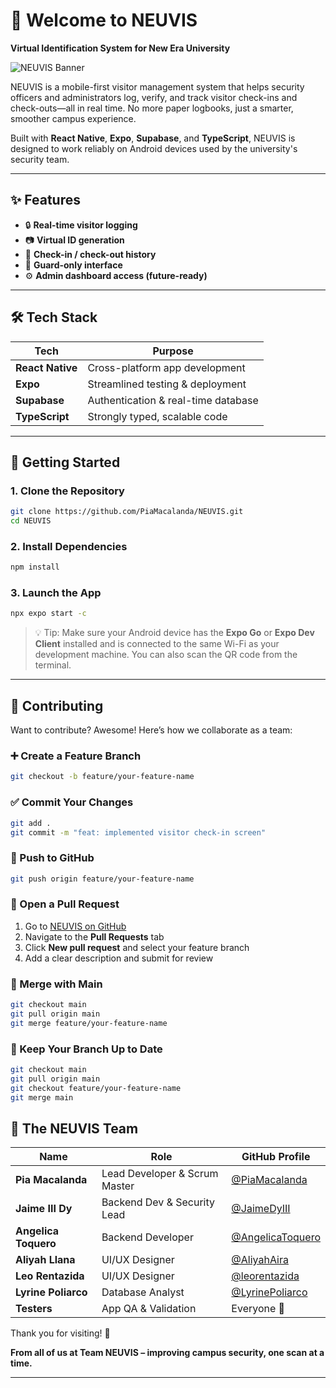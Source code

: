 # 🪪 Welcome to NEUVIS

**Virtual Identification System for New Era University**

![NEUVIS Banner](https://github.com/user-attachments/assets/47755593-00ac-4adc-90eb-25dd89aef6a5)

NEUVIS is a mobile-first visitor management system that helps security officers and administrators log, verify, and track visitor check-ins and check-outs—all in real time. No more paper logbooks, just a smarter, smoother campus experience.

Built with **React Native**, **Expo**, **Supabase**, and **TypeScript**, NEUVIS is designed to work reliably on Android devices used by the university's security team.

---

## ✨ Features

* 🔒 **Real-time visitor logging**
* 📷 **Virtual ID generation**
* 🧾 **Check-in / check-out history**
* 👮 **Guard-only interface**
* ⚙️ **Admin dashboard access (future-ready)**

---

## 🛠 Tech Stack

| Tech             | Purpose                             |
| ---------------- | ----------------------------------- |
| **React Native** | Cross-platform app development      |
| **Expo**         | Streamlined testing & deployment    |
| **Supabase**     | Authentication & real-time database |
| **TypeScript**   | Strongly typed, scalable code       |

---

## 🚀 Getting Started

### 1. Clone the Repository

```bash
git clone https://github.com/PiaMacalanda/NEUVIS.git
cd NEUVIS
```

### 2. Install Dependencies

```bash
npm install
```

### 3. Launch the App

```bash
npx expo start -c
```

> 💡 Tip: Make sure your Android device has the **Expo Go** or **Expo Dev Client** installed and is connected to the same Wi-Fi as your development machine. You can also scan the QR code from the terminal.

---

## 🤝 Contributing

Want to contribute? Awesome! Here’s how we collaborate as a team:

### ➕ Create a Feature Branch

```bash
git checkout -b feature/your-feature-name
```

### ✅ Commit Your Changes

```bash
git add .
git commit -m "feat: implemented visitor check-in screen"
```

### 🚀 Push to GitHub

```bash
git push origin feature/your-feature-name
```

### 🔁 Open a Pull Request

1. Go to [NEUVIS on GitHub](https://github.com/PiaMacalanda/NEUVIS)
2. Navigate to the **Pull Requests** tab
3. Click **New pull request** and select your feature branch
4. Add a clear description and submit for review

### 📌 Merge with Main

```bash
git checkout main
git pull origin main
git merge feature/your-feature-name
```

### 🔄 Keep Your Branch Up to Date

```bash
git checkout main
git pull origin main
git checkout feature/your-feature-name
git merge main
```

## 👥 The NEUVIS Team

| Name                 | Role                          | GitHub Profile                                         |
| -------------------- | ----------------------------- | ------------------------------------------------------ |
| **Pia Macalanda**    | Lead Developer & Scrum Master | [@PiaMacalanda](https://github.com/PiaMacalanda)       |
| **Jaime III Dy**     | Backend Dev & Security Lead   | [@JaimeDyIII](https://github.com/JaimeDyIII)           |
| **Angelica Toquero** | Backend Developer             | [@AngelicaToquero](https://github.com/AngelicaToquero) |
| **Aliyah Llana**     | UI/UX Designer                | [@AliyahAira](https://github.com/AliyahAira)           |
| **Leo Rentazida**    | UI/UX Designer                | [@leorentazida](https://github.com/leorentazida)       |
| **Lyrine Poliarco**  | Database Analyst              | [@LyrinePoliarco](https://github.com/LyrinePoliarco)   |
| **Testers**          | App QA & Validation           | Everyone 🙌                                            |

Thank you for visiting! 👋

**From all of us at Team NEUVIS – improving campus security, one scan at a time.**

---
